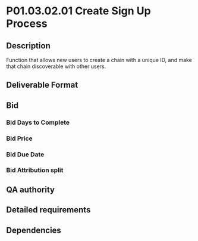 # P01.03.02.01 Create Sign Up Process

## Description

Function that allows new users to create a chain with a unique ID, and make that chain discoverable with other users.

## Deliverable Format

## Bid 

### Bid Days to Complete

### Bid Price

### Bid Due Date

### Bid Attribution split

## QA authority

## Detailed requirements

## Dependencies
